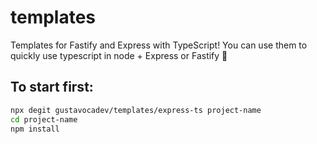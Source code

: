 # templates
Templates for Fastify and Express with TypeScript!
You can use them to quickly use typescript in node + Express or Fastify 🎉
## To start first:
```bash
npx degit gustavocadev/templates/express-ts project-name
cd project-name
npm install
```
